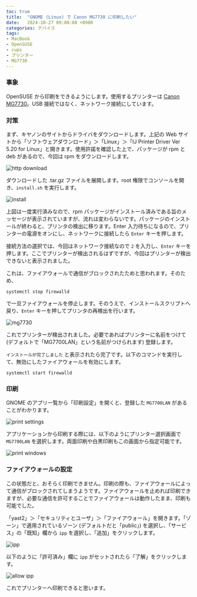 ```yaml
---
toc: true
title:  "GNOME (Linux) で Canon MG7730 に印刷したい"
date:   2024-10-27 09:00:08 +0900
categories: デバイス
tags:
- MacBook
- OpenSUSE
- cups
- プリンター
- MG7730
---
```

### 事象
OpenSUSE から印刷をできるようにします。使用するプリンターは [Canon MG7730][mg7730]。USB 接続ではなく、ネットワーク接続にしています。

### 対策
まず、キヤノンのサイトからドライバをダウンロードします。上記の Web サイトから「ソフトウェアダウンロード」＞「Linux」＞「IJ Printer Driver Ver 5.20 for Linux」と開きます。使用許諾を確認した上で、パッケージが rpm と deb があるので、今回は rpm をダウンロードします。

![http download][img01]

ダウンロードした .tar.gz ファイルを展開します。root 権限でコンソールを開き、`install.sh` を実行します。

![install][img02]

上図は一度実行済みなので、rpm パッケージがインストール済みである旨のメッセージが表示されていますが、流れは変わらないです。パッケージのインストールが終わると、プリンタの検出に移ります。Enter 入力待ちになるので、プリンターの電源をオンにし、ネットワークに接続したら `Enter` キーを押します。

接続方法の選択では、今回はネットワーク接続なので `2` を入力し、`Enter` キーを押します。ここでプリンターが検出されるはずですが、今回はプリンターが検出できないと表示されました。

これは、ファイアウォールで通信がブロックされたためと思われます。そのため、

`systemctl stop firewalld`

で一旦ファイアウォールを停止します。そのうえで、インストールスクリプトへ戻り、`Enter` キーを押してプリンタの再検出を行います。

![mg7730][img03]

これでプリンターが検出されました。必要であればプリンターに名前をつけて (デフォルトで「MG7700LAN」という名前がつけられます) 登録します。

`インストールが完了しました` と表示されたら完了です。以下のコマンドを実行して、無効にしたファイアウォールを有効にします。

`systemctl start firewalld`

### 印刷
GNOME のアプリ一覧から「印刷設定」を開くと、登録した `MG7700LAN` があることがわかります。

![print settings][img04]

アプリケーションから印刷する際には、以下のようにプリンター選択画面で `MG7700LAN` を選択します。両面印刷や白黒印刷もこの画面から指定可能です。

![print windows][img05]

### ファイアウォールの設定
この状態だと、おそらく印刷できません。印刷の際も、ファイアウォールによって通信がブロックされてしまうようです。ファイアウォールを止めれば印刷できますが、必要な通信を許可することでファイアウォールは動作したまま、印刷も可能でした。

「yast2」＞「セキュリティとユーザ」＞「ファイアウォール」を開きます。「ゾーン」で適用されているゾーン (デフォルトだと「public」) を選択し、「サービス」の「既知」欄から `ipp` を選択し、「追加」をクリックします。

![ipp][img06]

以下のように「許可済み」欄に `ipp` がセットされたら「了解」をクリックします。

![allow ipp][img07]

これでプリンターへ印刷できると思います。


[mg7730]:https://canon.jp/support/products?pr=3806

[img01]:/assets/images/2024/10/ss-20241027-01.png
[img02]:/assets/images/2024/10/ss-20241027-02.png
[img03]:/assets/images/2024/10/ss-20241027-03.png
[img04]:/assets/images/2024/10/ss-20241027-04.png
[img05]:/assets/images/2024/10/ss-20241027-05.png
[img06]:/assets/images/2024/10/ss-20241027-06.png
[img07]:/assets/images/2024/10/ss-20241027-07.png
